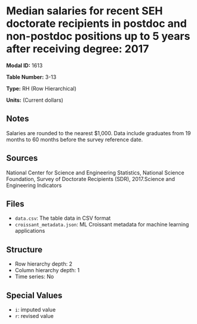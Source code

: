 # Median salaries for recent SEH doctorate recipients in postdoc and non-postdoc positions up to 5 years after receiving degree: 2017

**Modal ID:** 1613

**Table Number:** 3-13

**Type:** RH (Row Hierarchical)

**Units:** (Current dollars)

## Notes

Salaries are rounded to the nearest $1,000. Data include graduates from 19 months to 60 months before the survey reference date.

## Sources

National Center for Science and Engineering Statistics, National Science Foundation, Survey of Doctorate Recipients (SDR), 2017.Science and Engineering Indicators

## Files

- `data.csv`: The table data in CSV format
- `croissant_metadata.json`: ML Croissant metadata for machine learning applications

## Structure

- Row hierarchy depth: 2
- Column hierarchy depth: 1
- Time series: No

## Special Values

- `i`: imputed value
- `r`: revised value
